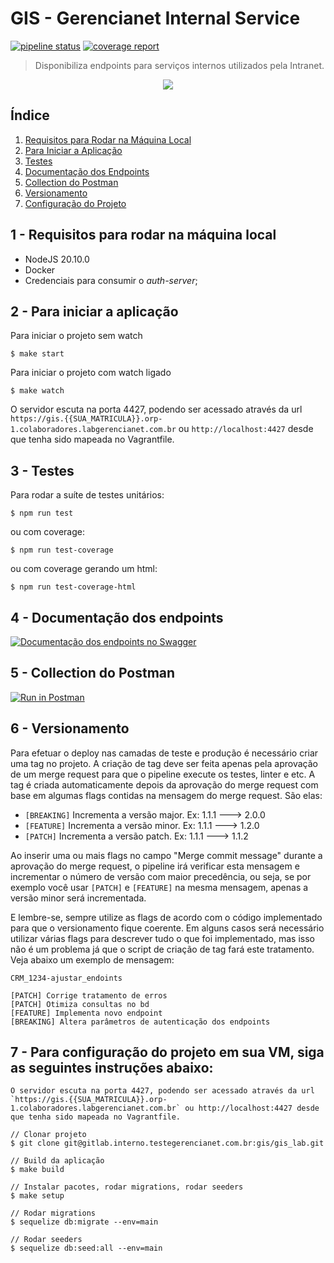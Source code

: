 # GIS - Gerencianet Internal Service

[![pipeline status](https://gitlab.interno.testegerencianet.com.br/desenvolvimento/gis_lab/badges/master/pipeline.svg)](https://gitlab.interno.testegerencianet.com.br/desenvolvimento/gis_lab/commits/master)
[![coverage report](https://gitlab.interno.testegerencianet.com.br/desenvolvimento/gis_lab/badges/master/coverage.svg)](https://gis.gitlab-pages.interno.testegerencianet.com.br/gis_lab/coverage/)

> Disponibiliza endpoints para serviços internos utilizados pela Intranet.

<p align="center">
 <img src="https://content.screencast.com/users/yury.oliveira/folders/Jing/media/2ab638a6-4f12-42ec-8fd2-00950516af33/2020-03-27_0740.png"/>
</p>

## Índice
1. [Requisitos para Rodar na Máquina Local](#1---requisitos-para-rodar-na-máquina-local)
2. [Para Iniciar a Aplicação](#2---para-iniciar-a-aplicação)
3. [Testes](#3---testes)
4. [Documentação dos Endpoints](#4---documentação-dos-endpoints)
5. [Collection do Postman](#5---collection-do-postman)
6. [Versionamento](#6---versionamento)
7. [Configuração do Projeto](#7---para-configuração-do-projeto-em-sua-vm-siga-as-seguintes-instruções-abaixo)
## 1 - Requisitos para rodar na máquina local

- NodeJS 20.10.0
- Docker
- Credenciais para consumir o _auth-server_;

## 2 - Para iniciar a aplicação

Para iniciar o projeto sem watch

```shell
$ make start
```

Para iniciar o projeto com watch ligado

```shell
$ make watch
```

O servidor escuta na porta 4427, podendo ser acessado através da url `https://gis.{{SUA_MATRICULA}}.orp-1.colaboradores.labgerencianet.com.br` ou `http://localhost:4427` desde que tenha sido mapeada no Vagrantfile.

## 3 - Testes

Para rodar a suíte de testes unitários:

```shell
$ npm run test
```

ou com coverage:

```shell
$ npm run test-coverage
```

ou com coverage gerando um html:

```shell
$ npm run test-coverage-html
```

## 4 - Documentação dos endpoints

[![Documentação dos endpoints no Swagger](https://content.screencast.com/users/yury.oliveira/folders/Jing/media/9b10cdd7-293d-41a1-9ff3-a86e3273c862/2020-03-27_0804.png)](https://swagger.interno.testegerencianet.com.br/?url=https://gis.gitlab-pages.interno.testegerencianet.com.br/gis_lab/gis.yml)

## 5 - Collection do Postman

[![Run in Postman](https://run.pstmn.io/button.svg)](https://www.getpostman.com/collections/676df81d34ccd7583660)

## 6 - Versionamento

Para efetuar o deploy nas camadas de teste e produção é necessário criar uma tag no projeto.
A criação de tag deve ser feita apenas pela aprovação de um merge request para que o pipeline execute os testes, linter e etc.
A tag é criada automaticamente depois da aprovação do merge request com base em algumas flags contidas na mensagem do merge request.
São elas:

- `[BREAKING]` Incrementa a versão major. Ex: 1.1.1 ---> 2.0.0
- `[FEATURE]` Incrementa a versão minor. Ex: 1.1.1 ---> 1.2.0
- `[PATCH]` Incrementa a versão patch. Ex: 1.1.1 ---> 1.1.2

Ao inserir uma ou mais flags no campo "Merge commit message" durante a aprovação do merge request, o pipeline irá verificar
esta mensagem e incrementar o número de versão com maior precedência, ou seja, se por exemplo você usar `[PATCH]` e `[FEATURE]`
na mesma mensagem, apenas a versão minor será incrementada.

E lembre-se, sempre utilize as flags de acordo com o código implementado para que o versionamento fique coerente.
Em alguns casos será necessário utilizar várias flags para descrever tudo o que foi implementado, mas isso não é um problema
já que o script de criação de tag fará este tratamento. Veja abaixo um exemplo de mensagem:

```
CRM_1234-ajustar_endoints

[PATCH] Corrige tratamento de erros
[PATCH] Otimiza consultas no bd
[FEATURE] Implementa novo endpoint
[BREAKING] Altera parâmetros de autenticação dos endpoints
```

## 7 - Para configuração do projeto em sua VM, siga as seguintes instruções abaixo:

```
O servidor escuta na porta 4427, podendo ser acessado através da url `https://gis.{{SUA_MATRICULA}}.orp-1.colaboradores.labgerencianet.com.br` ou http://localhost:4427 desde que tenha sido mapeada no Vagrantfile.

// Clonar projeto
$ git clone git@gitlab.interno.testegerencianet.com.br:gis/gis_lab.git

// Build da aplicação
$ make build

// Instalar pacotes, rodar migrations, rodar seeders
$ make setup

// Rodar migrations
$ sequelize db:migrate --env=main

// Rodar seeders
$ sequelize db:seed:all --env=main
```

